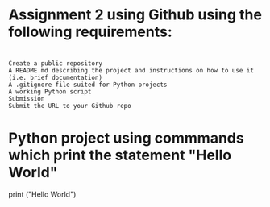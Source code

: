 #  Assignment 2 using Github using the following requirements: 
#
    Create a public repository
    A README.md describing the project and instructions on how to use it (i.e. brief documentation)
    A .gitignore file suited for Python projects
    A working Python script
    Submission
    Submit the URL to your Github repo

#  Python project using  commmands  which  print  the statement  "Hello World"

print ("Hello World")


